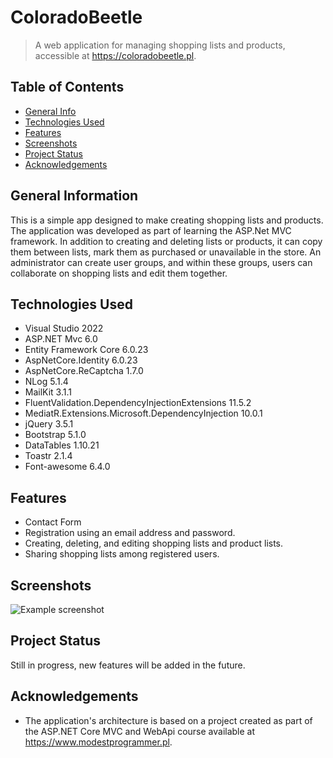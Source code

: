 # ColoradoBeetle
> A web application for managing shopping lists and products, accessible at
> https://coloradobeetle.pl. <!-- If you have the project hosted somewhere, include the link here. -->

## Table of Contents
* [General Info](#general-information)
* [Technologies Used](#technologies-used)
* [Features](#features)
* [Screenshots](#screenshots)
* [Project Status](#project-status)
* [Acknowledgements](#acknowledgements)


## General Information
This is a simple app designed to make creating shopping lists and products. 
  The application was developed as part of learning the ASP.Net MVC framework. 
In addition to creating and deleting lists or products, it can copy them between lists, 
mark them as purchased or unavailable in the store. 
  An administrator can create user groups, and within these groups, 
  users can collaborate on shopping lists and edit them together.


## Technologies Used
- Visual Studio 2022
- ASP.NET Mvc 6.0
- Entity Framework Core 6.0.23
- AspNetCore.Identity 6.0.23
- AspNetCore.ReCaptcha 1.7.0
- NLog 5.1.4
- MailKit 3.1.1
- FluentValidation.DependencyInjectionExtensions 11.5.2
- MediatR.Extensions.Microsoft.DependencyInjection 10.0.1
- jQuery 3.5.1
- Bootstrap 5.1.0
- DataTables 1.10.21
- Toastr 2.1.4
- Font-awesome 6.4.0


## Features
- Contact Form
- Registration using an email address and password.
- Creating, deleting, and editing shopping lists and product lists.
- Sharing shopping lists among registered users.


## Screenshots
![Example screenshot](./img/screenshot.png)
<!-- If you have screenshots you'd like to share, include them here. -->


## Project Status
Still in progress, new features will be added in the future.



## Acknowledgements
- The application's architecture is based on a project created as part of the ASP.NET Core MVC and WebApi course available at https://www.modestprogrammer.pl.




